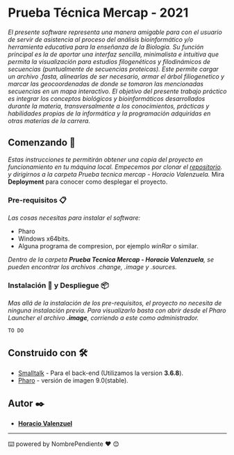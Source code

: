 # Prueba Técnica Mercap - 2021 
 
_El presente software representa una manera amigable para con el usuario de servir de asistencia al proceso del análisis bioinformático y/o herramienta educativa para la enseñanza de la Biología. Su función principal es la de aportar una interfaz sencilla, minimalista e intuitiva que permita  la visualización para estudios filogenéticos y filodinámicos de secuencias (puntualmente de secuencias proteicas). Este permite cargar un archivo .fasta, alinearlas de ser necesario, armar el árbol filiogenetico y marcar las geocoordenadas de donde se tomaron las mencionadas secuencias en un mapa interactivo. El objetivo del presente trabajo práctico es integrar los conceptos biológicos y bioinformáticos desarrollados durante la materia, transversalmente a los conocimientos, prácticas y habilidades propias de la informática y la programación adquiridas en otras materias de la carrera._

## Comenzando 🚀

_Estas instrucciones te permitirán obtener una copia del proyecto en funcionamiento en tu máquina local. Empecemos por clonar el [repositorio](https://github.com/UnderABloodySky/PruebaTecnicaMercap). y dirigirnos a la carpeta *Prueba tecnica mercap - Horacio Valenzuela*._ 
Mira **Deployment** para conocer como desplegar el proyecto.


### Pre-requisitos 📋

_Las *cosas* necesitas para instalar el software:_

- Pharo
- Windows x64bits.
- Alguna programa de compresion, por ejemplo _winRar_ o similar.

_Dentro de la carpeta **Prueba Tecnica Mercap - Horacio Valenzuela**, se pueden encontrar los archivos .change, .image y .sources._ 


### Instalación 🔧 y Despliegue 📦

_Mas allá de la instalación de los pre-requisitos, el proyecto no necesita de ninguna instalación previa. Para visualizarlo basta con abrir desde el Pharo Launcher el archivo **.image**, corriendo a este como administrador._


```
TO DO
```


## Construido con 🛠️

- [Smalltalk](https://www.smalltalk.org/) - Para el back-end (Utilizamos la version **3.6.8**).
- [Pharo](https://pharo.org/) - versión de imagen 9.0(stable).

## Autor ✒️
* [**Horacio Valenzuel**](https://github.com/UnderABloodySky)




---
⌨️ powered by NombrePendiente ❤️ 😊
